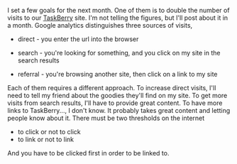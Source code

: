 I set a few goals for the next month. One of them is to double the
number of visits to our [TaskBerry](http://www.taskberry.com) site.
I'm not telling the figures, but I'll post about it in a month.
Google analytics distinguishes three sources of visits,
-   direct - you enter the url into the browser
-   search - you're looking for something, and you click on my site
    in the search results

-   referral - you're browsing another site, then click on a link
    to my site

Each of them requires a different approach. To increase direct
visits, I'll need to tell my friend about the goodies they'll find
on my site. To get more visits from search results, I'll have to
provide great content. To have more links to TaskBerry..., I don't
know. It probably takes great content and letting people know about
it. There must be two thresholds on the internet
-   to click or not to click
-   to link or not to link

And you have to be clicked first in order to be linked to.


